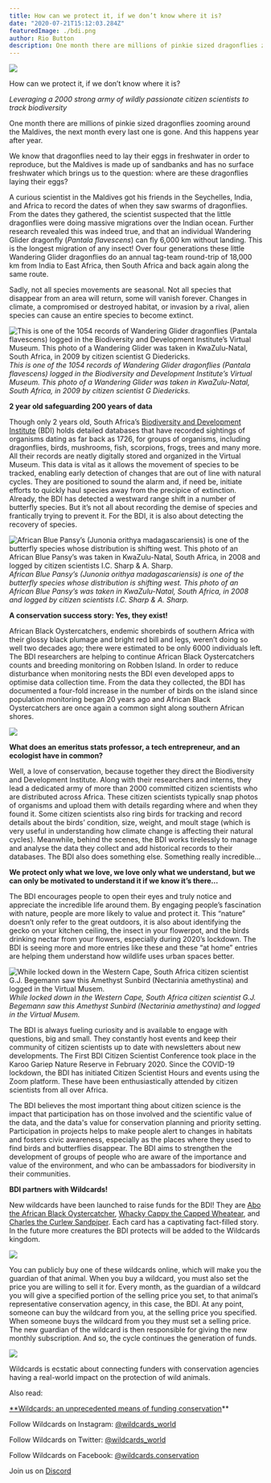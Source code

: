 ```yaml
---
title: How can we protect it, if we don’t know where it is?
date: "2020-07-21T15:12:03.284Z"
featuredImage: ./bdi.png
author: Rio Button
description: One month there are millions of pinkie sized dragonflies zooming around the Maldives, the next month every last one is gone. And this happens year after year.
---
```


![](/bdi.png)

How can we protect it, if we don’t know where it is?

_Leveraging a 2000 strong army of wildly passionate citizen scientists to track biodiversity_

One month there are millions of pinkie sized dragonflies zooming around the Maldives, the next month every last one is gone. And this happens year after year.

We know that dragonflies need to lay their eggs in freshwater in order to reproduce, but the Maldives is made up of sandbanks and has no surface freshwater which brings us to the question: where are these dragonflies laying their eggs?

A curious scientist in the Maldives got his friends in the Seychelles, India, and Africa to record the dates of when they saw swarms of dragonflies. From the dates they gathered, the scientist suspected that the little dragonflies were doing massive migrations over the Indian ocean. Further research revealed this was indeed true, and that an individual Wandering Glider dragonfly (_Pantala flavescens_) can fly 6,000 km without landing. This is the longest migration of any insect! Over four generations these little Wandering Glider dragonflies do an annual tag-team round-trip of 18,000 km from India to East Africa, then South Africa and back again along the same route.

Sadly, not all species movements are seasonal. Not all species that disappear from an area will return, some will vanish forever. Changes in climate, a compromised or destroyed habitat, or invasion by a rival, alien species can cause an entire species to become extinct.

![This is one of the 1054 records of Wandering Glider dragonflies (Pantala flavescens) logged in the Biodiversity and Development Institute’s Virtual Museum. This photo of a Wandering Glider was taken in KwaZulu-Natal, South Africa, in 2009 by citizen scientist G Diedericks.](https://cdn-images-1.medium.com/max/2048/0*m-L1RvH_G8go5GCI)_This is one of the 1054 records of Wandering Glider dragonflies (Pantala flavescens) logged in the Biodiversity and Development Institute’s Virtual Museum. This photo of a Wandering Glider was taken in KwaZulu-Natal, South Africa, in 2009 by citizen scientist G Diedericks._

**2 year old safeguarding 200 years of data**

Though only 2 years old, South Africa’s [Biodiversity and Development Institute](https://wildcards.world/#org/bdi) (BDI) holds detailed databases that have recorded sightings of organisms dating as far back as 1726, for groups of organisms, including dragonflies, birds, mushrooms, fish, scorpions, frogs, trees and many more. All their records are neatly digitally stored and organized in the Virtual Museum. This data is vital as it allows the movement of species to be tracked, enabling early detection of changes that are out of line with natural cycles. They are positioned to sound the alarm and, if need be, initiate efforts to quickly haul species away from the precipice of extinction. Already, the BDI has detected a westward range shift in a number of butterfly species. But it’s not all about recording the demise of species and frantically trying to prevent it. For the BDI, it is also about detecting the recovery of species.

![African Blue Pansy’s (*Junonia orithya madagascariensis*) is one of the butterfly species whose distribution is shifting west. This photo of an African Blue Pansy’s was taken in KwaZulu-Natal, South Africa, in 2008 and logged by citizen scientists I.C. Sharp & A. Sharp.](https://cdn-images-1.medium.com/max/2000/0*UyBINMi-Sc668LuV)
*African Blue Pansy’s (*Junonia orithya madagascariensis*) is one of the butterfly species whose distribution is shifting west. This photo of an African Blue Pansy’s was taken in KwaZulu-Natal, South Africa, in 2008 and logged by citizen scientists I.C. Sharp & A. Sharp.*

**A conservation success story: Yes, they exist!**

African Black Oystercatchers, endemic shorebirds of southern Africa with their glossy black plumage and bright red bill and legs, weren’t doing so well two decades ago; there were estimated to be only 6000 individuals left. The BDI researchers are helping to continue African Black Oystercatchers counts and breeding monitoring on Robben Island. In order to reduce disturbance when monitoring nests the BDI even developed apps to optimise data collection time. From the data they collected, the BDI has documented a four-fold increase in the number of birds on the island since population monitoring began 20 years ago and African Black Oystercatchers are once again a common sight along southern African shores.

![](https://cdn-images-1.medium.com/max/2290/1*duzSa3FwAk-y3LXzFBmN6g.png)

**What does an emeritus stats professor, a tech entrepreneur, and an ecologist have in common?**

Well, a love of conservation, because together they direct the Biodiversity and Development Institute. Along with their researchers and interns, they lead a dedicated army of more than 2000 committed citizen scientists who are distributed across Africa. These citizen scientists typically snap photos of organisms and upload them with details regarding where and when they found it. Some citizen scientists also ring birds for tracking and record details about the birds’ condition, size, weight, and moult stage (which is very useful in understanding how climate change is affecting their natural cycles). Meanwhile, behind the scenes, the BDI works tirelessly to manage and analyse the data they collect and add historical records to their databases. The BDI also does something else. Something really incredible…

**We protect only what we love, we love only what we understand, but we can only be motivated to understand it if we know it’s there…**

The BDI encourages people to open their eyes and truly notice and appreciate the incredible life around them. By engaging people’s fascination with nature, people are more likely to value and protect it. This “nature” doesn’t only refer to the great outdoors, it is also about identifying the gecko on your kitchen ceiling, the insect in your flowerpot, and the birds drinking nectar from your flowers, especially during 2020’s lockdown. The BDI is seeing more and more entries like these and these “at home” entries are helping them understand how wildlife uses urban spaces better.

![While locked down in the Western Cape, South Africa citizen scientist G.J. Begemann saw this Amethyst Sunbird (Nectarinia amethystina) and logged in the Virtual Musem.](https://cdn-images-1.medium.com/max/4000/0*3noc0i1GG1kBVCYL.jpg)_While locked down in the Western Cape, South Africa citizen scientist G.J. Begemann saw this Amethyst Sunbird (Nectarinia amethystina) and logged in the Virtual Musem._

The BDI is always fueling curiosity and is available to engage with questions, big and small. They constantly host events and keep their community of citizen scientists up to date with newsletters about new developments. The First BDI Citizen Scientist Conference took place in the Karoo Gariep Nature Reserve in February 2020. Since the COVID-19 lockdown, the BDI has initiated Citizen Scientist Hours and events using the Zoom platform. These have been enthusiastically attended by citizen scientists from all over Africa.

The BDI believes the most important thing about citizen science is the impact that participation has on those involved and the scientific value of the data, and the data's value for conservation planning and priority setting. Participation in projects helps to make people alert to changes in habitats and fosters civic awareness, especially as the places where they used to find birds and butterflies disappear. The BDI aims to strengthen the development of groups of people who are aware of the importance and value of the environment, and who can be ambassadors for biodiversity in their communities.

**BDI partners with Wildcards!**

New wildcards have been launched to raise funds for the BDI! They are [Abo the African Black Oystercatcher](https://wildcards.world/#details/20), [Whacky Cappy the Capped Wheatear](https://wildcards.world/#details/21), and [Charles the Curlew Sandpiper](https://wildcards.world/#details/23). Each card has a captivating fact-filled story. In the future more creatures the BDI protects will be added to the Wildcards kingdom.

![](https://cdn-images-1.medium.com/max/2280/0*tVexJefBi4YmHh6j)

You can publicly buy one of these wildcards online, which will make you the guardian of that animal. When you buy a wildcard, you must also set the price you are willing to sell it for. Every month, as the guardian of a wildcard you will give a specified portion of the selling price you set, to that animal’s representative conservation agency, in this case, the BDI. At any point, someone can buy the wildcard from you, at the selling price you specified. When someone buys the wildcard from you they must set a selling price. The new guardian of the wildcard is then responsible for giving the new monthly subscription. And so, the cycle continues the generation of funds.

![](https://cdn-images-1.medium.com/max/3200/0*OdtCnPjLxLUTQknf)

Wildcards is ecstatic about connecting funders with conservation agencies having a real-world impact on the protection of wild animals.

Also read:

[\*\*Wildcards: an unprecedented means of funding conservation](https://blog.wildcards.world/wildcards-intro/)\*\*

Follow Wildcards on Instagram: [@wildcards_world](https://www.instagram.com/wildcards_world)

Follow Wildcards on Twitter: [@wildcards_world](https://twitter.com/wildcards_world)

Follow Wildcards on Facebook: [@wildcards.conservation](https://www.facebook.com/wildcards.conservation)

Join us on [Discord](https://discord.gg/Wemmn63)
